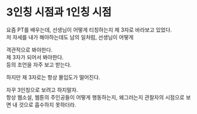 # 3인칭 시점과 1인칭 시점

요즘 PT를 배우는데, 
선생님이 어떻게 티칭하는지 제 3자로 바라보고 있었다.  
저 자세를 내가 해야하는데도 남의 일처럼, 선생님이 어떻게 

객관적으로 봐야한다.  
제 3자가 되어서 봐야한다.  
등의 조언을 자주 보고 받는다.  
  
하지만 제 3자로는 항상 몰입도가 떨어진다.  


자꾸 3인칭으로 보려고 하지말자.  
항상 웹소설, 웹툰의 주인공들이 어떻게 행동하는지, 왜그러는지 관찰자의 시점으로 보면 내 것으로 흡수하지 못하더라.